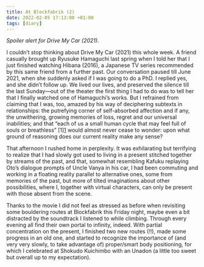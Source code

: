 ```yaml
---
title: At Blockfabrik (2)
date: 2022-02-05 17:13:00 +01:00
tags: [diary]
---
```



_Spoiler alert for Drive My Car (2021)._

I couldn’t stop thinking about Drive My Car (2021) this whole week. A friend casually brought up Ryusuke Hamaguchi last spring when I told her that I just finished watching Hibana (2016), a Japanese TV series recommended by this same friend from a further past. Our conversation paused till June 2021, when she suddenly asked if I was going to do a PhD. I replied yes, and she didn’t follow up. We lived our lives, and preserved the silence till the last Sunday—out of the theater the first thing I had to do was to tell her that I finally watched one of Hamaguchi’s works. But I refrained from claiming that I was, too, amazed by his way of deciphering subtexts in relationships: the putrefying corner of self-absorbed affection and if any, the unwithering, growing memories of loss, regret and our universal inabilities; and that “each of us a small human cycle that may feel full of souls or breathless” \[1\][1] would almost never cease to wonder: upon what ground of reasoning does our current reality make any sense?

That afternoon I rushed home in perplexity. It was exhilarating but terrifying to realize that I had slowly got used to living in a present stitched together by streams of the past, and that, somewhat resembling Kafuku replaying Oto’s dialogue prompts of Uncle Vanya in his car, I had been commuting and working in a floating reality parallel to alternative ones, some from memories of the past, but more of tilted imaginations about other possibilities, where I, together with virtual characters, can only be present with those absent from the scene.

Thanks to the movie I did not feel as stressed as before when revisiting some bouldering routes at Blockfabrik this Friday night, maybe even a bit distracted by the soundtrack I listened to while climbing. Through every evening all find their own portal to infinity, indeed. With partial concentration on the present, I finished two new routes (!!), made some progress in an old one, and started to recognize the importance of (and very very slowly, to take advantage of) proper/smart body positioning, for which I celebrated at Shokudo Kuichimbo with an Unadon (a little too sweet but overall up to my expectation).

[1]:	https://www.etymonline.com/word/requite#:~:text=c.,Related%3A%20Requited%3B%20requiting.
